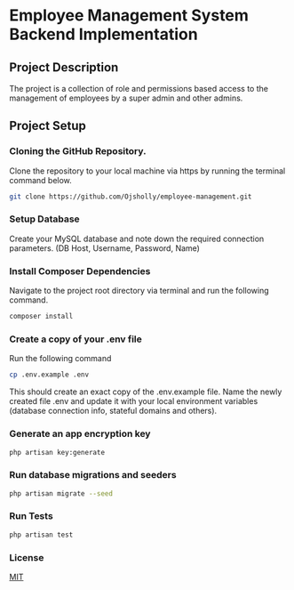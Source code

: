 # Employee Management System Backend Implementation

## Project Description

The project is a collection of role and permissions based access to the management of employees by a super admin and other admins. 

## Project Setup

### Cloning the GitHub Repository.

Clone the repository to your local machine via https by running the terminal command below.

```bash
git clone https://github.com/Ojsholly/employee-management.git
```

### Setup Database

Create your MySQL database and note down the required connection parameters. (DB Host, Username, Password, Name)

### Install Composer Dependencies

Navigate to the project root directory via terminal and run the following command.

```bash
composer install
```

### Create a copy of your .env file

Run the following command

```bash
cp .env.example .env
```

This should create an exact copy of the .env.example file. Name the newly created file .env and update it with your local environment variables (database connection info, stateful domains and others).

### Generate an app encryption key

```bash
php artisan key:generate
```

### Run database migrations and seeders

```bash
php artisan migrate --seed
```


### Run Tests

```bash
php artisan test
```

### License

[MIT](https://choosealicense.com/licenses/mit/)
